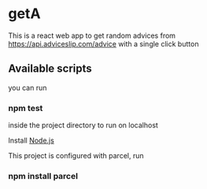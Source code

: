 # getA

This is a react web app to get random advices from https://api.adviceslip.com/advice with a single click button

## Available scripts

you can run 
### npm test 
inside the project directory to run on localhost 

Install [Node.js](https://nodejs.org/en)

This project is configured with parcel, run
### npm install parcel



